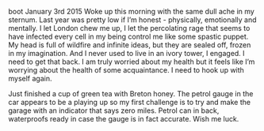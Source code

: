 boot
January 3rd 2015
Woke up this morning with the same dull ache in my sternum. Last year was pretty low if I’m honest - physically, emotionally and mentally. I let London chew me up, I let the percolating rage that seems to have infected every cell in my being control me like some spastic puppet. My head is full of wildfire and infinite ideas, but they are sealed off, frozen in my imagination. And I never used to live in an ivory tower, I engaged. I need to get that back. I am truly worried about my health but it feels like I’m worrying about the health of some acquaintance. I need to hook up with myself again.

Just finished a cup of green tea with Breton honey. The petrol gauge in the car appears to be a playing up so my first challenge is to try and make the garage with an indicator that says zero miles. Petrol can in back, waterproofs ready in case the gauge is in fact accurate. Wish me luck.
